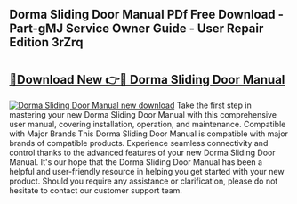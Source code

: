 ## Dorma Sliding Door Manual PDf Free Download - Part-gMJ Service Owner Guide - User Repair Edition 3rZrq

# <h2><a href="http://bc36247.oget.top/?id=Dorma+Sliding+Door+Manual">🔗Download New 👉🔴 Dorma Sliding Door Manual</a></h2>

[![Dorma Sliding Door Manual new download](https://i.imgur.com/5g1atiW.png)](http://bc36247.oget.top/?id=Dorma+Sliding+Door+Manual)
Take the first step in mastering your new Dorma Sliding Door Manual with this comprehensive user manual, covering installation, operation, and maintenance. Compatible with Major Brands This Dorma Sliding Door Manual is compatible with major brands of compatible products. Experience seamless connectivity and control thanks to the advanced features of your new Dorma Sliding Door Manual. It's our hope that the Dorma Sliding Door Manual has been a helpful and user-friendly resource in helping you get started with your new product. Should you require any assistance or clarification, please do not hesitate to contact our customer support team.
